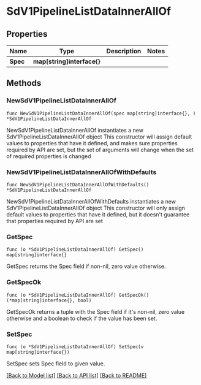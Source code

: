 # SdV1PipelineListDataInnerAllOf

## Properties

Name | Type | Description | Notes
------------ | ------------- | ------------- | -------------
**Spec** | **map[string]interface{}** |  | 

## Methods

### NewSdV1PipelineListDataInnerAllOf

`func NewSdV1PipelineListDataInnerAllOf(spec map[string]interface{}, ) *SdV1PipelineListDataInnerAllOf`

NewSdV1PipelineListDataInnerAllOf instantiates a new SdV1PipelineListDataInnerAllOf object
This constructor will assign default values to properties that have it defined,
and makes sure properties required by API are set, but the set of arguments
will change when the set of required properties is changed

### NewSdV1PipelineListDataInnerAllOfWithDefaults

`func NewSdV1PipelineListDataInnerAllOfWithDefaults() *SdV1PipelineListDataInnerAllOf`

NewSdV1PipelineListDataInnerAllOfWithDefaults instantiates a new SdV1PipelineListDataInnerAllOf object
This constructor will only assign default values to properties that have it defined,
but it doesn't guarantee that properties required by API are set

### GetSpec

`func (o *SdV1PipelineListDataInnerAllOf) GetSpec() map[string]interface{}`

GetSpec returns the Spec field if non-nil, zero value otherwise.

### GetSpecOk

`func (o *SdV1PipelineListDataInnerAllOf) GetSpecOk() (*map[string]interface{}, bool)`

GetSpecOk returns a tuple with the Spec field if it's non-nil, zero value otherwise
and a boolean to check if the value has been set.

### SetSpec

`func (o *SdV1PipelineListDataInnerAllOf) SetSpec(v map[string]interface{})`

SetSpec sets Spec field to given value.



[[Back to Model list]](../README.md#documentation-for-models) [[Back to API list]](../README.md#documentation-for-api-endpoints) [[Back to README]](../README.md)


